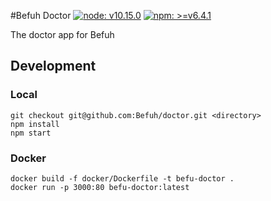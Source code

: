 #Befuh Doctor [![node: v10.15.0](https://img.shields.io/badge/node-v10.15.0-green.svg?style=flat-square)](https://nodejs.org/dist/latest-v10.x/docs/api/) [![npm: >=v6.4.1](https://img.shields.io/badge/npm-%3E=v6.4.1.x-red.svg?style=flat-square)](https://www.npmjs.com/package/npm) 

The doctor app for Befuh

## Development
### Local
```
git checkout git@github.com:Befuh/doctor.git <directory>
npm install
npm start
```

### Docker
```
docker build -f docker/Dockerfile -t befu-doctor .
docker run -p 3000:80 befu-doctor:latest 
```
